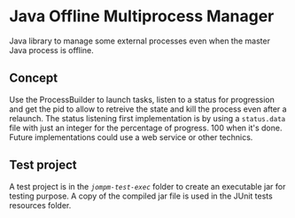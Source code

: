 # Java Offline Multiprocess Manager

Java library to manage some external processes even when the master Java process is offline.

## Concept
Use the ProcessBuilder to launch tasks, listen to a status for progression and get the pid to allow to retreive 
the state and kill the process even after a relaunch. 
The status listening first implementation is by using a `status.data` file with just an integer for the percentage 
of progress. 100 when it's done.
Future implementations could use a web service or other technics.

## Test project
A test project is in the _`jompm-test-exec`_ folder to create an executable jar for testing purpose.
A copy of the compiled jar file is used in the JUnit tests resources folder.
